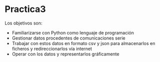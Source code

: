 # Practica3
 
Los objetivos son:
-	Familiarizarse con Python como lenguaje de programación
-	Gestionar datos procedentes de comunicaciones serie
-	Trabajar con estos datos en formato csv y json para almacenarlos en ficheros y redireccionarlos vía internet
-	Operar con los datos y representarlos gráficamente
